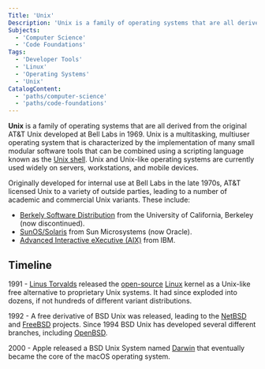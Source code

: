 ```yaml
---
Title: 'Unix'
Description: 'Unix is a family of operating systems that are all derived from the original AT&T Unix developed at Bell Labs in 1969.'
Subjects:
  - 'Computer Science'
  - 'Code Foundations'
Tags:
  - 'Developer Tools'
  - 'Linux'
  - 'Operating Systems'
  - 'Unix'
CatalogContent:
  - 'paths/computer-science'
  - 'paths/code-foundations'
---
```


**Unix** is a family of operating systems that are all derived from the original AT&T Unix developed at Bell Labs in 1969. Unix is a multitasking, multiuser operating system that is characterized by the implementation of many small modular software tools that can be combined using a scripting language known as the [Unix shell](https://en.wikipedia.org/wiki/Unix_shell). Unix and Unix-like operating systems are currently used widely on servers, workstations, and mobile devices.

Originally developed for internal use at Bell Labs in the late 1970s, AT&T licensed Unix to a variety of outside parties, leading to a number of academic and commercial Unix variants. These include:

- [Berkely Software Distribution](https://en.wikipedia.org/wiki/Berkeley_Software_Distribution#External_links) from the University of California, Berkeley (now discontinued).
- [SunOS/Solaris](https://www.oracle.com/solaris/solaris11/) from Sun Microsystems (now Oracle).
- [Advanced Interactive eXecutive (AIX)](https://www.ibm.com/it-infrastructure/power/os/aix) from IBM.

## Timeline

1991 - [Linus Torvalds](https://www.codecademy.com/resources/docs/general/historical-technical-figures/linus-torvalds) released the [open-source](https://www.codecademy.com/resources/docs/open-source) [Linux](https://www.codecademy.com/resources/docs/open-source/linux) kernel as a Unix-like free alternative to proprietary Unix systems. It had since exploded into dozens, if not hundreds of different variant distributions.

1992 - A free derivative of BSD Unix was released, leading to the [NetBSD](https://www.netbsd.org/) and [FreeBSD](https://www.freebsd.org/) projects. Since 1994 BSD Unix has developed several different branches, including [OpenBSD](https://www.openbsd.org/).

2000 - Apple released a BSD Unix System named [Darwin](https://en.wikipedia.org/wiki/Darwin_%28operating_system%29#External_links) that eventually became the core of the macOS operating system.
